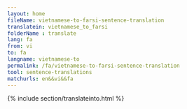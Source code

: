 ```yaml
---
layout: home
fileName: vietnamese-to-farsi-sentence-translation
translatein: vietnamese_to_farsi
folderName : translate
lang: fa
from: vi
to: fa
langname: vietnamese-to
permalink: /fa/vietnamese-to-farsi-sentence-translation
tool: sentence-translations
matchurls: en&&vi&&fa
---
```

{% include section/translateinto.html %}
